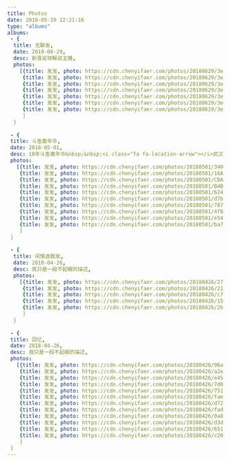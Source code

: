 ```yaml
---
title: Photos
date: 2018-05-20 12:21:16
type: "albums"
albums:
 - {
  title: 无聊发, 
  date: 2018-06-29, 
  desc: 新晋足球解说主播,
  photos: 
    [{title: 发发, photo: https://cdn.chenyifaer.com/photos/20180629/3ed2e6e8gy1fss8puk9nwj21w02iokjn.jpg},
     {title: 发发, photo: https://cdn.chenyifaer.com/photos/20180629/3ed2e6e8gy1fss8pwc2b0j21w02iokjn.jpg},
     {title: 发发, photo: https://cdn.chenyifaer.com/photos/20180629/3ed2e6e8gy1fss8pxuhm2j21w02ionpf.jpg},
     {title: 发发, photo: https://cdn.chenyifaer.com/photos/20180629/3ed2e6e8gy1fss8pzcngmj21w02io7wj.jpg},
     {title: 发发, photo: https://cdn.chenyifaer.com/photos/20180629/3ed2e6e8gy1fss8q0wie9j21w02ionpf.jpg},
     {title: 发发, photo: https://cdn.chenyifaer.com/photos/20180629/3ed2e6e8ly1fsg20cl0h5j22bc2bchap.jpg},
     {title: 发发, photo: https://cdn.chenyifaer.com/photos/20180629/3ed2e6e8ly1fsq0te4plcj22bc2bcki0.jpg}
     ]
  }
  
 - {
 title: 斗鱼嘉年华, 
 date: 2018-05-01, 
 desc: 18年斗鱼嘉年华&nbsp;&nbsp;<i class="fa fa-location-arrow"></i>武汉,
 photos: 
   [{title: 发发, photo: https://cdn.chenyifaer.com/photos/20180501/3409DF227A29D727229303FD89EB822E.jpg},
    {title: 发发, photo: https://cdn.chenyifaer.com/photos/20180501/16A65955E4A6AD08B21F759EC4626B41.jpg},
    {title: 发发, photo: https://cdn.chenyifaer.com/photos/20180501/CDA5B30B10AE236C269B7B676B921961.jpg},
    {title: 发发, photo: https://cdn.chenyifaer.com/photos/20180501/B4B158CAD7658967EF72884C59913163.jpg},
    {title: 发发, photo: https://cdn.chenyifaer.com/photos/20180501/624fa07ea69b8b763fbcc0a6fdd2c33f.jpg},
    {title: 发发, photo: https://cdn.chenyifaer.com/photos/20180501/d7be009178b6ea01d64652d5e5bfc01a.jpg},
    {title: 发发, photo: https://cdn.chenyifaer.com/photos/20180501/7871ce3d407e6663f9d861238fbdf825.jpg},
    {title: 发发, photo: https://cdn.chenyifaer.com/photos/20180501/4f89aecf4ed01a3ac5a6d7cce7ff16c8.jpg},
    {title: 发发, photo: https://cdn.chenyifaer.com/photos/20180501/e549bf2ef4899cf6094c9f7e53fca386.jpg},
    {title: 发发, photo: https://cdn.chenyifaer.com/photos/20180501/ba70cd083c6f00cbbe0b72cdfa35130c.jpg}
    ]
 }
 
 - {
  title: 闲情逸致发, 
  date: 2018-04-26, 
  desc: 我只是一段不起眼的描述,
  photos: 
    [{title: 发发, photo: https://cdn.chenyifaer.com/photos/20180426/27675458daf46e290482a03ffca91b7b.jpg},
     {title: 发发, photo: https://cdn.chenyifaer.com/photos/20180426/218e2b59bfe5ec7fb03592e95d9dec62.jpg},
     {title: 发发, photo: https://cdn.chenyifaer.com/photos/20180426/c778398a0b02ab24c1a89fefc116f543.jpg},
     {title: 发发, photo: https://cdn.chenyifaer.com/photos/20180426/157218b563c41b8e0b3f22991cc124e4.jpg},
     {title: 发发, photo: https://cdn.chenyifaer.com/photos/20180426/2b12fd656ec2bd6bc5e75b3f0854a2d2.jpg}
     ]
  }
  
 - {
 title: 回忆, 
 date: 2018-04-26, 
 desc: 我只是一段不起眼的描述,
 photos: 
   [{title: 发发, photo: https://cdn.chenyifaer.com/photos/20180426/96a3be3cf272e017046d1b2674a52bd3.jpg},
    {title: 发发, photo: https://cdn.chenyifaer.com/photos/20180426/a2ef406e2c2351e0b9e80029c909242d.jpg},
    {title: 发发, photo: https://cdn.chenyifaer.com/photos/20180426/e45ee7ce7e88149af8dd32b27f9512ce.jpg},
    {title: 发发, photo: https://cdn.chenyifaer.com/photos/20180426/7d0665438e81d8eceb98c1e31fca80c1.jpg},
    {title: 发发, photo: https://cdn.chenyifaer.com/photos/20180426/751d31dd6b56b26b29dac2c0e1839e34.jpg},
    {title: 发发, photo: https://cdn.chenyifaer.com/photos/20180426/faeac4e1eef307c2ab7b0a3821e6c667.jpg},
    {title: 发发, photo: https://cdn.chenyifaer.com/photos/20180426/d72d187df41e10ea7d9fcdc7f5909205.jpg},
    {title: 发发, photo: https://cdn.chenyifaer.com/photos/20180426/fad6f4e614a212e80c67249a666d2b09.jpg},
    {title: 发发, photo: https://cdn.chenyifaer.com/photos/20180426/0a8005f5594bd67041f88c6196192646.jpg},
    {title: 发发, photo: https://cdn.chenyifaer.com/photos/20180426/d3d9446802a44259755d38e6d163e820.jpg},
    {title: 发发, photo: https://cdn.chenyifaer.com/photos/20180426/6512bd43d9caa6e02c990b0a82652dca.jpg},
    {title: 发发, photo: https://cdn.chenyifaer.com/photos/20180426/c20ad4d76fe97759aa27a0c99bff6710.jpg}
    ]
 }
---
```

